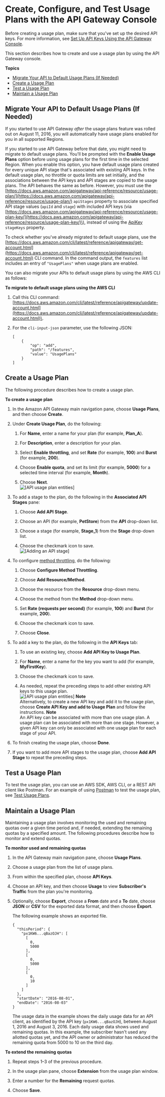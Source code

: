 # Create, Configure, and Test Usage Plans with the API Gateway Console<a name="api-gateway-create-usage-plans-with-console"></a>

Before creating a usage plan, make sure that you've set up the desired API keys\. For more information, see [Set Up API Keys Using the API Gateway Console](api-gateway-setup-api-key-with-console.md)\.

This section describes how to create and use a usage plan by using the API Gateway console\.

**Topics**
+ [Migrate Your API to Default Usage Plans \(If Needed\)](#api-gateway-usage-plan-migrate-to-default)
+ [Create a Usage Plan](#api-gateway-usage-plan-create)
+ [Test a Usage Plan](#api-gateway-usage-plan-test-console)
+ [Maintain a Usage Plan](#api-gateway-usage-plan-manage-usage)

## Migrate Your API to Default Usage Plans \(If Needed\)<a name="api-gateway-usage-plan-migrate-to-default"></a>

If you started to use API Gateway *after* the usage plans feature was rolled out on August 11, 2016, you will automatically have usage plans enabled for you in all supported Regions\.

If you started to use API Gateway before that date, you might need to migrate to default usage plans\. You'll be prompted with the **Enable Usage Plans** option before using usage plans for the first time in the selected Region\. When you enable this option, you have default usage plans created for every unique API stage that's associated with existing API keys\. In the default usage plan, no throttle or quota limits are set initially, and the associations between the API keys and API stages are copied to the usage plans\. The API behaves the same as before\. However, you must use the [https://docs.aws.amazon.com/apigateway/api-reference/resource/usage-plan/](https://docs.aws.amazon.com/apigateway/api-reference/resource/usage-plan/) `apiStages` property to associate specified API stage values \(`apiId` and `stage`\) with included API keys \(via [https://docs.aws.amazon.com/apigateway/api-reference/resource/usage-plan-key/](https://docs.aws.amazon.com/apigateway/api-reference/resource/usage-plan-key/)\), instead of using the [ApiKey](https://docs.aws.amazon.com/apigateway/api-reference/resource/api-key/) `stageKeys` property\.

To check whether you've already migrated to default usage plans, use the [https://docs.aws.amazon.com/cli/latest/reference/apigateway/get-account.html](https://docs.aws.amazon.com/cli/latest/reference/apigateway/get-account.html) CLI command\. In the command output, the `features` list includes an entry of `"UsagePlans"` when usage plans are enabled\.

You can also migrate your APIs to default usage plans by using the AWS CLI as follows:

**To migrate to default usage plans using the AWS CLI**

1. Call this CLI command: [https://docs.aws.amazon.com/cli/latest/reference/apigateway/update-account.html](https://docs.aws.amazon.com/cli/latest/reference/apigateway/update-account.html)\.

1. For the `cli-input-json` parameter, use the following JSON:

   ```
   [
       {
           "op": "add",
           "path": "/features",
           "value": "UsagePlans"
       }
   ]
   ```

## Create a Usage Plan<a name="api-gateway-usage-plan-create"></a>

The following procedure describes how to create a usage plan\.

**To create a usage plan**

1. In the Amazon API Gateway main navigation pane, choose **Usage Plans**, and then choose **Create**\.

1. Under **Create Usage Plan**, do the following:

   1. For **Name**, enter a name for your plan \(for example, **Plan\_A**\)\. 

   1. For **Description**, enter a description for your plan\. 

   1. Select **Enable throttling**, and set **Rate** \(for example, **100**\) and **Burst** \(for example, **200**\)\. 

   1. Choose **Enable quota**, and set its limit \(for example, **5000**\) for a selected time interval \(for example, **Month**\)\.

   1.  Choose **Next**\.  
![\[API usage plan entities\]](http://docs.aws.amazon.com/apigateway/latest/developerguide/images/api-gateway-usage-plan-keys-create-setup.png)

1. To add a stage to the plan, do the following in the **Associated API Stages** pane: 

   1. Choose **Add API Stage**\. 

   1. Choose an API \(for example, **PetStore**\) from the **API** drop\-down list\. 

   1. Choose a stage \(for example, **Stage\_1**\) from the **Stage** drop\-down list\. 

   1. Choose the checkmark icon to save\.  
![\[Adding an API stage\]](http://docs.aws.amazon.com/apigateway/latest/developerguide/images/api-gateway-usage-plan-keys-create-add-stage.png)

1. To configure [method throttling](api-gateway-request-throttling.md#apig-request-throttling-stage-and-method-level-limits), do the following:

   1. Choose **Configure Method Throttling**\.

   1. Choose **Add Resource/Method**\.

   1. Choose the resource from the **Resource** drop\-down menu\.

   1. Choose the method from the **Method** drop\-down menu\.

   1. Set **Rate \(requests per second\)** \(for example, **100**\) and **Burst** \(for example, **200**\)\.

   1. Choose the checkmark icon to save\.

   1. Choose **Close**\.

1. To add a key to the plan, do the following in the **API Keys** tab:

   1. To use an existing key, choose **Add API Key to Usage Plan**\. 

   1. For **Name**, enter a name for the key you want to add \(for example, **MyFirstKey**\)\.

   1. Choose the checkmark icon to save\.

   1. As needed, repeat the preceding steps to add other existing API keys to this usage plan\.  
![\[API usage plan entities\]](http://docs.aws.amazon.com/apigateway/latest/developerguide/images/api-gateway-usage-plan-keys-create-add-key.png)
**Note**  
Alternatively, to create a new API key and add it to the usage plan, choose **Create API Key and add to Usage Plan** and follow the instructions\.
**Note**  
An API key can be associated with more than one usage plan\. A usage plan can be associated with more than one stage\. However, a given API key can only be associated with one usage plan for each stage of your API\.

1. To finish creating the usage plan, choose **Done**\.

1. If you want to add more API stages to the usage plan, choose **Add API Stage** to repeat the preceding steps\.

## Test a Usage Plan<a name="api-gateway-usage-plan-test-console"></a>

To test the usage plan, you can use an AWS SDK, AWS CLI, or a REST API client like Postman\. For an example of using [Postman](https://www.getpostman.com/) to test the usage plan, see [Test Usage Plans](api-gateway-create-usage-plans-with-rest-api.md#api-gateway-usage-plan-test-with-postman)\.

## Maintain a Usage Plan<a name="api-gateway-usage-plan-manage-usage"></a>

Maintaining a usage plan involves monitoring the used and remaining quotas over a given time period and, if needed, extending the remaining quotas by a specified amount\. The following procedures describe how to monitor and extend quotas\.

**To monitor used and remaining quotas**

1. In the API Gateway main navigation pane, choose **Usage Plans**\.

1. Choose a usage plan from the list of usage plans\.

1. From within the specified plan, choose **API Keys**\.

1. Choose an API key, and then choose **Usage** to view **Subscriber's Traffic** from the plan you're monitoring\.

1. Optionally, choose **Export**, choose a **From** date and a **To** date, choose **JSON** or **CSV** for the exported data format, and then choose **Export**\.

   The following example shows an exported file\. 

   ```
   {
     "thisPeriod": {
       "px1KW6...qBazOJH": [
         [
           0,
           5000
         ],
         [
           0,
           5000
         ],
         [
           0,
           10
         ]
       ]
     },
     "startDate": "2016-08-01",
     "endDate": "2016-08-03"
   }
   ```

   The usage data in the example shows the daily usage data for an API client, as identified by the API key \(`px1KW6...qBazOJH`\), between August 1, 2016 and August 3, 2016\. Each daily usage data shows used and remaining quotas\. In this example, the subscriber hasn't used any allotted quotas yet, and the API owner or administrator has reduced the remaining quota from 5000 to 10 on the third day\.

**To extend the remaining quotas**

1. Repeat steps 1–3 of the previous procedure\.

1. In the usage plan pane, choose **Extension** from the usage plan window\.

1. Enter a number for the **Remaining** request quotas\.

1. Choose **Save**\.